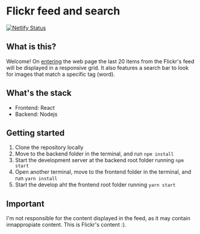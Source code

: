 # Flickr feed and search
[![Netlify Status](https://api.netlify.com/api/v1/badges/3b2400e5-8a9a-4afe-b5b1-e740bef11fb8/deploy-status)](https://app.netlify.com/sites/flickr-feed-and-search/deploys)

## What is this?
Welcome! On [entering](https://flickr-feed-and-search.netlify.app) the web page the last 20 items from the Flickr's feed will be displayed in a responsive grid. It also features a search bar to look for images that match a specific tag (word). 

## What's the stack
  - Frontend: React
  - Backend: Nodejs

## Getting started
1. Clone the repository locally
2. Move to the backend folder in the terminal, and run `npm install`
3. Start the development server at the backend root folder running `npm start`
4. Open another terminal, move to the frontend folder in the terminal, and run `yarn install`
5. Start the develop aht the frontend root folder running `yarn start`

## Important
I'm not responsible for the content displayed in the feed, as it may contain innappropiate content. This is Flickr's content :).
